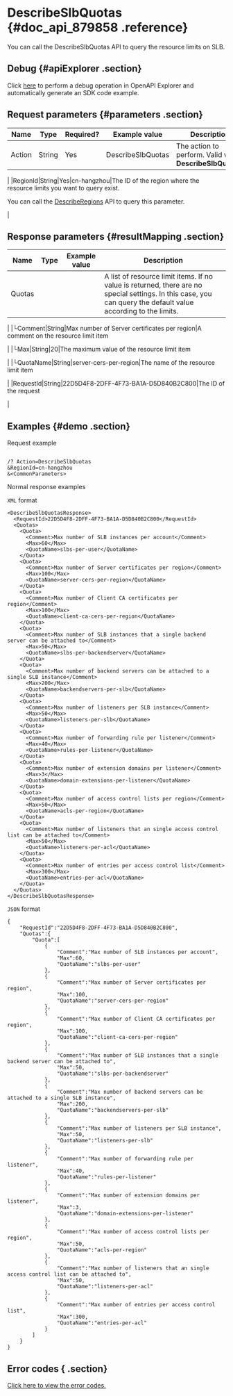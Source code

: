 # DescribeSlbQuotas {#doc_api_879858 .reference}

You can call the DescribeSlbQuotas API to query the resource limits on SLB.

## Debug {#apiExplorer .section}

Click [here](https://api.aliyun.com/#product=Slb&api=DescribeSlbQuotas) to perform a debug operation in OpenAPI Explorer and automatically generate an SDK code example.

## Request parameters {#parameters .section}

|Name|Type|Required?|Example value|Description|
|----|----|---------|-------------|-----------|
|Action|String|Yes|DescribeSlbQuotas|The action to perform. Valid value: **DescribeSlbQuotas**.

 |
|RegionId|String|Yes|cn-hangzhou|The ID of the region where the resource limits you want to query exist.

 You can call the [DescribeRegions](~~27584~~) API to query this parameter.

 |

## Response parameters {#resultMapping .section}

|Name|Type|Example value|Description|
|----|----|-------------|-----------|
|Quotas| | |A list of resource limit items. If no value is returned, there are no special settings. In this case, you can query the default value according to the limits.

 |
|└Comment|String|Max number of Server certificates per region|A comment on the resource limit item

 |
|└Max|String|20|The maximum value of the resource limit item

 |
|└QuotaName|String|server-cers-per-region|The name of the resource limit item

 |
|RequestId|String|22D5D4F8-2DFF-4F73-BA1A-D5D840B2C800|The ID of the request

 |

## Examples {#demo .section}

Request example

``` {#request_demo}

/? Action=DescribeSlbQuotas
&RegionId=cn-hangzhou
&<CommonParameters>

```

Normal response examples

`XML` format

``` {#xml_return_success_demo}
<DescribeSlbQuotasResponse>
  <RequestId>22D5D4F8-2DFF-4F73-BA1A-D5D840B2C800</RequestId>
  <Quotas>
    <Quota>
      <Comment>Max number of SLB instances per account</Comment>
      <Max>60</Max>
      <QuotaName>slbs-per-user</QuotaName>
    </Quota>
    <Quota>
      <Comment>Max number of Server certificates per region</Comment>
      <Max>100</Max>
      <QuotaName>server-cers-per-region</QuotaName>
    </Quota>
    <Quota>
      <Comment>Max number of Client CA certificates per region</Comment>
      <Max>100</Max>
      <QuotaName>client-ca-cers-per-region</QuotaName>
    </Quota>
    <Quota>
      <Comment>Max number of SLB instances that a single backend server can be attached to</Comment>
      <Max>50</Max>
      <QuotaName>slbs-per-backendserver</QuotaName>
    </Quota>
    <Quota>
      <Comment>Max number of backend servers can be attached to a single SLB instance</Comment>
      <Max>200</Max>
      <QuotaName>backendservers-per-slb</QuotaName>
    </Quota>
    <Quota>
      <Comment>Max number of listeners per SLB instance</Comment>
      <Max>50</Max>
      <QuotaName>listeners-per-slb</QuotaName>
    </Quota>
    <Quota>
      <Comment>Max number of forwarding rule per listener</Comment>
      <Max>40</Max>
      <QuotaName>rules-per-listener</QuotaName>
    </Quota>
    <Quota>
      <Comment>Max number of extension domains per listener</Comment>
      <Max>3</Max>
      <QuotaName>domain-extensions-per-listener</QuotaName>
    </Quota>
    <Quota>
      <Comment>Max number of access control lists per region</Comment>
      <Max>50</Max>
      <QuotaName>acls-per-region</QuotaName>
    </Quota>
    <Quota>
      <Comment>Max number of listeners that an single access control list can be attached to</Comment>
      <Max>50</Max>
      <QuotaName>listeners-per-acl</QuotaName>
    </Quota>
    <Quota>
      <Comment>Max number of entries per access control list</Comment>
      <Max>300</Max>
      <QuotaName>entries-per-acl</QuotaName>
    </Quota>
  </Quotas>
</DescribeSlbQuotasResponse>

```

`JSON` format

``` {#json_return_success_demo}
{
	"RequestId":"22D5D4F8-2DFF-4F73-BA1A-D5D840B2C800",
	"Quotas":{
		"Quota":[
			{
				"Comment":"Max number of SLB instances per account",
				"Max":60,
				"QuotaName":"slbs-per-user"
			},
			{
				"Comment":"Max number of Server certificates per region",
				"Max":100,
				"QuotaName":"server-cers-per-region"
			},
			{
				"Comment":"Max number of Client CA certificates per region",
				"Max":100,
				"QuotaName":"client-ca-cers-per-region"
			},
			{
				"Comment":"Max number of SLB instances that a single backend server can be attached to",
				"Max":50,
				"QuotaName":"slbs-per-backendserver"
			},
			{
				"Comment":"Max number of backend servers can be attached to a single SLB instance",
				"Max":200,
				"QuotaName":"backendservers-per-slb"
			},
			{
				"Comment":"Max number of listeners per SLB instance",
				"Max":50,
				"QuotaName":"listeners-per-slb"
			},
			{
				"Comment":"Max number of forwarding rule per listener",
				"Max":40,
				"QuotaName":"rules-per-listener"
			},
			{
				"Comment":"Max number of extension domains per listener",
				"Max":3,
				"QuotaName":"domain-extensions-per-listener"
			},
			{
				"Comment":"Max number of access control lists per region",
				"Max":50,
				"QuotaName":"acls-per-region"
			},
			{
				"Comment":"Max number of listeners that an single access control list can be attached to",
				"Max":50,
				"QuotaName":"listeners-per-acl"
			},
			{
				"Comment":"Max number of entries per access control list",
				"Max":300,
				"QuotaName":"entries-per-acl"
			}
		]
	}
}
```

## Error codes { .section}

[Click here to view the error codes.](https://error-center.aliyun.com/status/product/Slb)

